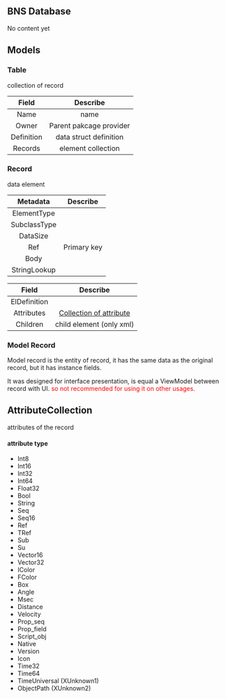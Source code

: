 ﻿## BNS Database
No content yet

## Models
### Table
collection of record

| Field | Describe | 
| :----:  | :----: |
| Name | name |
| Owner | Parent pakcage provider |
| Definition | data struct definition |
| Records | element collection |

### Record
data element

| Metadata | Describe |
| :----:  | :----: |
| ElementType  |  |
| SubclassType |  |
| DataSize |  |
| Ref          | Primary key  |
| Body |  |
| StringLookup |  |

| Field | Describe | 
| :----:  | :----: |
| ElDefinition |  |
| Attributes | [Collection of attribute](#id-attributes) |
| Children | child element (only xml) |


### Model Record
Model record is the entity of record, it has the same data as the original record, but it has instance fields.

It was designed for interface presentation, is equal a ViewModel between record with UI.
<font color=red>so not recommended for using it on other usages.</font>


<h2 id=id-attributes>AttributeCollection</h2>

attributes of the record



#### attribute type
+ Int8
+ Int16
+ Int32
+ Int64
+ Float32
+ Bool
+ String
+ Seq
+ Seq16
+ Ref
+ TRef
+ Sub
+ Su
+ Vector16
+ Vector32
+ IColor
+ FColor
+ Box
+ Angle
+ Msec
+ Distance
+ Velocity
+ Prop_seq
+ Prop_field
+ Script_obj
+ Native
+ Version
+ Icon
+ Time32
+ Time64
+ TimeUniversal (XUnknown1)
+ ObjectPath (XUnknown2)